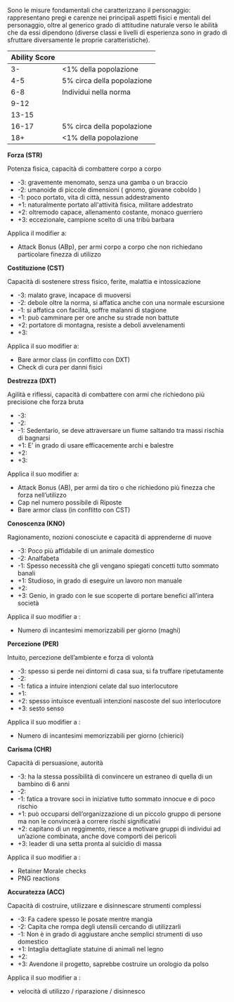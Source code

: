 

Sono le misure fondamentali che caratterizzano il personaggio:
rappresentano pregi e carenze nei principali aspetti fisici e mentali del personaggio, oltre al generico grado di attitudine naturale verso le abilità che da essi dipendono (diverse classi e livelli di esperienza sono in grado di sfruttare diversamente le proprie caratteristiche).


| Ability Score |                            |
| ------------- | -------------------------- |
| 3-            | <1% della popolazione      |
| 4-5           | 5% circa della popolazione |
| 6-8           | Individui nella norma      |
| 9-12          |                            |
| 13-15         |                            |
| 16-17         | 5% circa della popolazione |
| 18+           | <1% della popolazione      |

  

**Forza (STR)**

Potenza fisica, capacità di combattere corpo a corpo

- -3: gravemente menomato, senza una gamba o un braccio
- -2: umanoide di piccole dimensioni ( gnomo, giovane coboldo )
- -1: poco portato, vita di città, nessun addestramento
- +1: naturalmente portato all'attività fisica, militare addestrato
- +2: oltremodo capace, allenamento costante, monaco guerriero
- +3: eccezionale, campione scelto di una tribù barbara

Applica il modifier a:

- Attack Bonus (ABp), per armi corpo a corpo che non richiedano particolare finezza di utilizzo

**Costituzione (CST)** 

Capacità di sostenere stress fisico, ferite, malattia e intossicazione

- -3: malato grave, incapace di muoversi
- -2: debole oltre la norma, si affatica anche con una normale escursione
- -1: si affatica con facilità, soffre malanni di stagione
- +1: può camminare per ore anche su strade non battute
- +2: portatore di montagna, resiste a deboli avvelenamenti
- +3: 
    

Applica il suo modifier a:

- Bare armor class (in conflitto con DXT)
- Check di cura per danni fisici
    

**Destrezza (DXT)**

Agilità e riflessi, capacità di combattere con armi che richiedono più precisione che forza bruta

- -3:
- -2:
- -1: Sedentario, se deve attraversare un fiume saltando tra massi rischia di bagnarsi
- +1: E’ in grado di usare efficacemente archi e balestre
- +2:
- +3: 
    

Applica il suo modifier a:

- Attack Bonus (AB), per armi da tiro o che richiedono più finezza che forza nell’utilizzo
- Cap nel numero possibile di Riposte
- Bare armor class (in conflitto con CST)

**Conoscenza (KNO)** 

Ragionamento, nozioni conosciute e capacità di apprenderne di nuove

- -3: Poco più affidabile di un animale domestico
- -2: Analfabeta
- -1: Spesso necessità che gli vengano spiegati concetti tutto sommato banali
- +1: Studioso, in grado di eseguire un lavoro non manuale
- +2:
- +3: Genio, in grado con le sue scoperte di portare benefici all’intera società
    

Applica il suo modifier a :

- Numero di incantesimi memorizzabili per giorno (maghi)
    
**Percezione (PER)**

Intuito, percezione dell’ambiente e forza di volontà

- -3: spesso si perde nei dintorni di casa sua, si fa truffare ripetutamente
- -2:
- -1: fatica a intuire intenzioni celate dal suo interlocutore
- +1: 
- +2: spesso intuisce eventuali intenzioni nascoste del suo interlocutore
- +3: sesto senso
    

Applica il suo modifier a : 

- Numero di incantesimi memorizzabili per giorno (chierici)


**Carisma (CHR)**

Capacità di persuasione, autorità

- -3: ha la stessa possibilità di convincere un estraneo di quella di un bambino di 6 anni
- -2:
- -1: fatica a trovare soci in iniziative tutto sommato innocue e di poco rischio
- +1: può occuparsi dell’organizzazione di un piccolo gruppo di persone ma non le convincerà a correre rischi significativi
- +2: capitano di un reggimento, riesce a motivare gruppi di individui ad un’azione combinata, anche dove comporti dei pericoli
- +3: leader di una setta pronta al suicidio di massa
    

Applica il suo modifier a :

- Retainer Morale checks
- PNG reactions


**Accuratezza (ACC)**

Capacità di costruire, utilizzare e disinnescare strumenti complessi

- -3: Fa cadere spesso le posate mentre mangia
- -2: Capita che rompa degli utensili cercando di utilizzarli
- -1: Non è in grado di aggiustare anche semplici strumenti di uso domestico
- +1: Intaglia dettagliate statuine di animali nel legno
- +2: 
- +3: Avendone il progetto, saprebbe costruire un orologio da polso


Applica il suo modifier a :

- velocità di utilizzo / riparazione / disinnesco